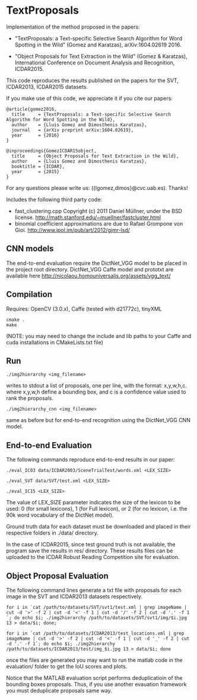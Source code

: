 # TextProposals

Implementation of the method proposed in the papers:

* "TextProposals: a Text-specific Selective Search Algorithm for Word Spotting in the Wild" (Gomez and Karatzas), arXiv:1604.02619 2016.

* "Object Proposals for Text Extraction in the Wild" (Gomez & Karatzas), International Conference on Document Analysis and Recognition, ICDAR2015.

This code reproduces the results published on the papers for the SVT, ICDAR2013, ICDAR2015 datasets.

If you make use of this code, we appreciate it if you cite our papers:
```
@article{gomez2016,
  title     = {TextProposals: a Text-specific Selective Search Algorithm for Word Spotting in the Wild},
  author    = {Lluis Gomez and Dimosthenis Karatzas},
  journal   = {arXiv preprint arXiv:1604.02619},
  year      = {2016}
}
```

```
@inproceedings{GomezICDAR15object,
  title     = {Object Proposals for Text Extraction in the Wild},
  author    = {Lluis Gomez and Dimosthenis Karatzas},
  booktitle = {ICDAR},
  year      = {2015}
}
```

For any questions please write us: ({lgomez,dimos}@cvc.uab.es). Thanks!

Includes the following third party code:

  - fast_clustering.cpp Copyright (c) 2011 Daniel Müllner, under the BSD license. http://math.stanford.edu/~muellner/fastcluster.html
  - binomial coefficient approximations are due to Rafael Grompone von Gioi. http://www.ipol.im/pub/art/2012/gjmr-lsd/

## CNN models 

The end-to-end evaluation require the DictNet_VGG model to be placed in the project root directory.
DictNet_VGG Caffe model and prototxt are available here http://nicolaou.homouniversalis.org/assets/vgg_text/

## Compilation

Requires: OpenCV (3.0.x), Caffe (tested with d21772c), tinyXML

```
cmake .
make
```

(NOTE: you may need to change the include and lib paths to your Caffe and cuda installations in CMakeLists.txt file)

## Run

  ``./img2hierarchy <img_filename>``

writes to stdout a list of proposals, one per line, with the format: x,y,w,h,c.
where x,y,w,h define a bounding box, and c is a confidence value used to rank the proposals.


  ``./img2hierarchy_cnn <img_filename>``

same as before but for end-to-end recognition using the DictNet_VGG CNN model.

## End-to-end Evaluation

The following commands reproduce end-to-end results in our paper:

  ``./eval_IC03 data/ICDAR2003/SceneTrialTest/words.xml <LEX_SIZE>``

  ``./eval_SVT data/SVT/test.xml <LEX_SIZE>``

  ``./eval_IC15 <LEX_SIZE>``

The value of LEX_SIZE parameter indicates the size of the lexicon to be used: 0 (for small lexicons), 1 (for Full lexicon), or 2 (for no lexicon, i.e. the 90k word vocabulary of the DictNet model).

Ground truth data for each dataset must be downloaded and placed in their respective folders in ./data/ directory.

In the case of ICDAR2015, since test ground truth is not available, the program save the results in res/ directory. These results files can be uploaded to the ICDAR Robust Reading Competition site for evaluation.

## Object Proposal Evaluation

The following command lines generate a txt file with proposals for each image in the SVT and ICDAR2013 datasets respectively.

  ``for i in `cat /path/to/datasets/SVT/svt1/test.xml | grep imageName | cut -d '>' -f 2 | cut -d '<' -f 1 | cut -d '/' -f 2 | cut -d '.' -f 1 `; do echo $i; ./img2hierarchy /path/to/datasets/SVT/svt1/img/$i.jpg 13 > data/$i; done;``

  ``for i in `cat /path/to/datasets/ICDAR2013/test_locations.xml | grep imageName | cut -d '>' -f 2 | cut -d '<' -f 1 | cut -d '_' -f 2 | cut -d '.' -f 1`; do echo $i; ./img2hierarchy /path/to/datasets/ICDAR2013/test/img_$i.jpg 13 > data/$i; done``

once the files are generated you may want to run the matlab code in the evaluation/ folder to get the IoU scores and plots.

Notice that the MATLAB evaluation script performs deduplicatioin of the bounding boxes proposals. Thus, if you use another evauation framework you must deduplicate proposals same way.
